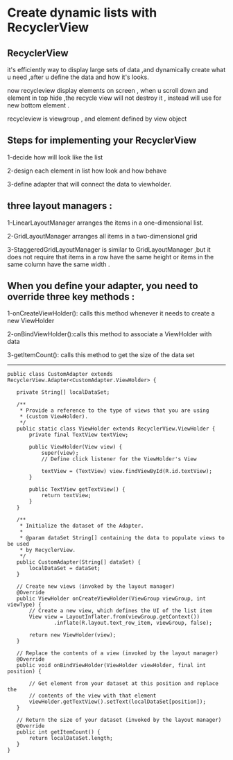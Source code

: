 # Create dynamic lists with RecyclerView

##  RecyclerView
it's efficiently way to display large sets of data ,and dynamically create what u need ,after u define the data and how it's looks.

now recycleview display elements on screen , when u scroll down and element in top hide ,the recycle view will not destroy it , instead will use for new bottom element .

recycleview is viewgroup , and element defined by view object

## Steps for implementing your RecyclerView

1-decide how will look like the list 

2-design each element in list how look and how behave 

3-define adapter that will connect the data to viewholder.

## three layout managers :

1-LinearLayoutManager arranges the items in a one-dimensional list.

2-GridLayoutManager arranges all items in a two-dimensional grid

3-StaggeredGridLayoutManager is similar to GridLayoutManager ,but it does not require that items in a row have the same height
 or items in the same column have the same width .
 
 ## When you define your adapter, you need to override three key methods :
 
 1-onCreateViewHolder(): calls this method whenever it needs to create a new ViewHolder
 
 2-onBindViewHolder():calls this method to associate a ViewHolder with data
 
 3-getItemCount(): calls this method to get the size of the data set
 
 _____
 
 ```
 public class CustomAdapter extends RecyclerView.Adapter<CustomAdapter.ViewHolder> {

    private String[] localDataSet;

    /**
     * Provide a reference to the type of views that you are using
     * (custom ViewHolder).
     */
    public static class ViewHolder extends RecyclerView.ViewHolder {
        private final TextView textView;

        public ViewHolder(View view) {
            super(view);
            // Define click listener for the ViewHolder's View

            textView = (TextView) view.findViewById(R.id.textView);
        }

        public TextView getTextView() {
            return textView;
        }
    }

    /**
     * Initialize the dataset of the Adapter.
     *
     * @param dataSet String[] containing the data to populate views to be used
     * by RecyclerView.
     */
    public CustomAdapter(String[] dataSet) {
        localDataSet = dataSet;
    }

    // Create new views (invoked by the layout manager)
    @Override
    public ViewHolder onCreateViewHolder(ViewGroup viewGroup, int viewType) {
        // Create a new view, which defines the UI of the list item
        View view = LayoutInflater.from(viewGroup.getContext())
                .inflate(R.layout.text_row_item, viewGroup, false);

        return new ViewHolder(view);
    }

    // Replace the contents of a view (invoked by the layout manager)
    @Override
    public void onBindViewHolder(ViewHolder viewHolder, final int position) {

        // Get element from your dataset at this position and replace the
        // contents of the view with that element
        viewHolder.getTextView().setText(localDataSet[position]);
    }

    // Return the size of your dataset (invoked by the layout manager)
    @Override
    public int getItemCount() {
        return localDataSet.length;
    }
}
```
